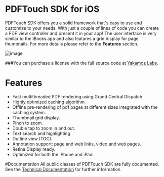 PDFTouch SDK for iOS
===

PDFTouch SDK offers you a solid framework that's easy to use and customize to your needs. With just a couple of lines of code you can create a PDF view controller and present it in your app! The user interface is very similar to the iBooks app and also features a grid display for page thumbnails. For more details please refer to the **Features** section.

![image](http://dl.dropbox.com/u/1413757/PDFTouch/1.png)

###You can purchase a license with the full source code at [Yakamoz Labs](http://yakamozlabs.com/products/pdftouch).

# Features

- Fast multithreaded PDF rendering using Grand Central Dispatch.
- Highly optimized caching algorithm.
- Offline pre-rendering of pdf pages at different sizes integrated with the caching system.
- Thumbnail grid display.
- Pinch to zoom.
- Double tap to zoom in and out.
- Text search and highlighting.
- Outline view (TOC).
- Annotation support: page and web links, video and web pages.
- Retina Display ready.
- Optimized for both the iPhone and iPad.

#Documentation
All public classes of PDFTouch SDK are fully documented. See the [Technical Documentation](http://yakamozlabs.com/static/pdftouch/index.html) for further information.